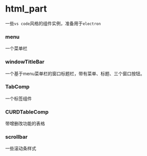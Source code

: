 # html_part
一些`vs code`风格的组件实例，准备用于`electron`

### menu

一个菜单栏

### windowTitleBar

一个基于menu菜单栏的窗口标题栏，带有菜单、标题、三个窗口按钮。

### TabComp

一个标签组件

### CURDTableComp

带增删改功能的表格

### scrollbar

一些滚动条样式

